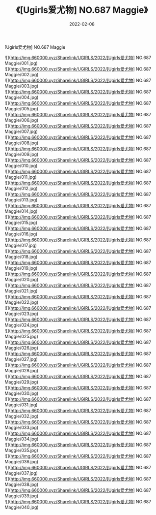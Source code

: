 ﻿---
layout: post
title:  《[Ugirls爱尤物] NO.687 Maggie》
date:   2022-02-08
img: http://img.660000.xyz/Sharelink/UGIRLS/2022/[Ugirls爱尤物] NO.687 Maggie/000.jpg
categories: [美女, 清纯, 唯美]
---

[Ugirls爱尤物] NO.687 Maggie

 ![](http://img.660000.xyz/Sharelink/UGIRLS/2022/[Ugirls爱尤物] NO.687 Maggie/001.jpg) <br>![](http://img.660000.xyz/Sharelink/UGIRLS/2022/[Ugirls爱尤物] NO.687 Maggie/002.jpg) <br>![](http://img.660000.xyz/Sharelink/UGIRLS/2022/[Ugirls爱尤物] NO.687 Maggie/003.jpg) <br>![](http://img.660000.xyz/Sharelink/UGIRLS/2022/[Ugirls爱尤物] NO.687 Maggie/004.jpg) <br>![](http://img.660000.xyz/Sharelink/UGIRLS/2022/[Ugirls爱尤物] NO.687 Maggie/005.jpg) <br>![](http://img.660000.xyz/Sharelink/UGIRLS/2022/[Ugirls爱尤物] NO.687 Maggie/006.jpg) <br>![](http://img.660000.xyz/Sharelink/UGIRLS/2022/[Ugirls爱尤物] NO.687 Maggie/007.jpg) <br>![](http://img.660000.xyz/Sharelink/UGIRLS/2022/[Ugirls爱尤物] NO.687 Maggie/008.jpg) <br>![](http://img.660000.xyz/Sharelink/UGIRLS/2022/[Ugirls爱尤物] NO.687 Maggie/009.jpg) <br>![](http://img.660000.xyz/Sharelink/UGIRLS/2022/[Ugirls爱尤物] NO.687 Maggie/010.jpg) <br>![](http://img.660000.xyz/Sharelink/UGIRLS/2022/[Ugirls爱尤物] NO.687 Maggie/011.jpg) <br>![](http://img.660000.xyz/Sharelink/UGIRLS/2022/[Ugirls爱尤物] NO.687 Maggie/012.jpg) <br>![](http://img.660000.xyz/Sharelink/UGIRLS/2022/[Ugirls爱尤物] NO.687 Maggie/013.jpg) <br>![](http://img.660000.xyz/Sharelink/UGIRLS/2022/[Ugirls爱尤物] NO.687 Maggie/014.jpg) <br>![](http://img.660000.xyz/Sharelink/UGIRLS/2022/[Ugirls爱尤物] NO.687 Maggie/015.jpg) <br>![](http://img.660000.xyz/Sharelink/UGIRLS/2022/[Ugirls爱尤物] NO.687 Maggie/016.jpg) <br>![](http://img.660000.xyz/Sharelink/UGIRLS/2022/[Ugirls爱尤物] NO.687 Maggie/017.jpg) <br>![](http://img.660000.xyz/Sharelink/UGIRLS/2022/[Ugirls爱尤物] NO.687 Maggie/018.jpg) <br>![](http://img.660000.xyz/Sharelink/UGIRLS/2022/[Ugirls爱尤物] NO.687 Maggie/019.jpg) <br>![](http://img.660000.xyz/Sharelink/UGIRLS/2022/[Ugirls爱尤物] NO.687 Maggie/020.jpg) <br>![](http://img.660000.xyz/Sharelink/UGIRLS/2022/[Ugirls爱尤物] NO.687 Maggie/021.jpg) <br>![](http://img.660000.xyz/Sharelink/UGIRLS/2022/[Ugirls爱尤物] NO.687 Maggie/022.jpg) <br>![](http://img.660000.xyz/Sharelink/UGIRLS/2022/[Ugirls爱尤物] NO.687 Maggie/023.jpg) <br>![](http://img.660000.xyz/Sharelink/UGIRLS/2022/[Ugirls爱尤物] NO.687 Maggie/024.jpg) <br>![](http://img.660000.xyz/Sharelink/UGIRLS/2022/[Ugirls爱尤物] NO.687 Maggie/025.jpg) <br>![](http://img.660000.xyz/Sharelink/UGIRLS/2022/[Ugirls爱尤物] NO.687 Maggie/026.jpg) <br>![](http://img.660000.xyz/Sharelink/UGIRLS/2022/[Ugirls爱尤物] NO.687 Maggie/027.jpg) <br>![](http://img.660000.xyz/Sharelink/UGIRLS/2022/[Ugirls爱尤物] NO.687 Maggie/028.jpg) <br>![](http://img.660000.xyz/Sharelink/UGIRLS/2022/[Ugirls爱尤物] NO.687 Maggie/029.jpg) <br>![](http://img.660000.xyz/Sharelink/UGIRLS/2022/[Ugirls爱尤物] NO.687 Maggie/030.jpg) <br>![](http://img.660000.xyz/Sharelink/UGIRLS/2022/[Ugirls爱尤物] NO.687 Maggie/031.jpg) <br>![](http://img.660000.xyz/Sharelink/UGIRLS/2022/[Ugirls爱尤物] NO.687 Maggie/032.jpg) <br>![](http://img.660000.xyz/Sharelink/UGIRLS/2022/[Ugirls爱尤物] NO.687 Maggie/033.jpg) <br>![](http://img.660000.xyz/Sharelink/UGIRLS/2022/[Ugirls爱尤物] NO.687 Maggie/034.jpg) <br>![](http://img.660000.xyz/Sharelink/UGIRLS/2022/[Ugirls爱尤物] NO.687 Maggie/035.jpg) <br>![](http://img.660000.xyz/Sharelink/UGIRLS/2022/[Ugirls爱尤物] NO.687 Maggie/036.jpg) <br>![](http://img.660000.xyz/Sharelink/UGIRLS/2022/[Ugirls爱尤物] NO.687 Maggie/037.jpg) <br>![](http://img.660000.xyz/Sharelink/UGIRLS/2022/[Ugirls爱尤物] NO.687 Maggie/038.jpg) <br>![](http://img.660000.xyz/Sharelink/UGIRLS/2022/[Ugirls爱尤物] NO.687 Maggie/039.jpg) <br>![](http://img.660000.xyz/Sharelink/UGIRLS/2022/[Ugirls爱尤物] NO.687 Maggie/040.jpg) <br>
